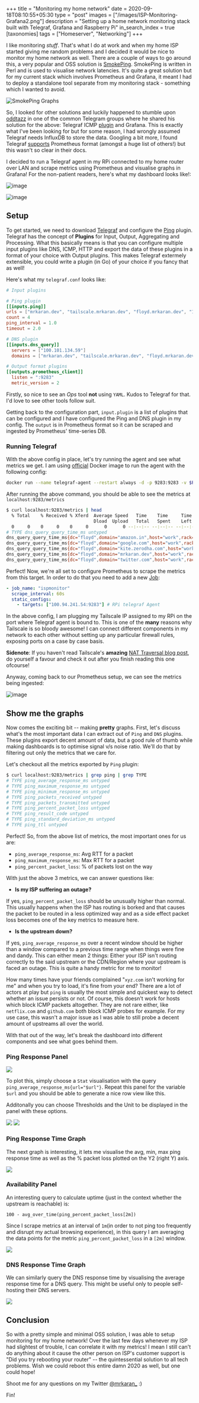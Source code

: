 +++
title = "Monitoring my home network"
date = 2020-09-18T08:10:55+05:30
type = "post"
images = ["/images/ISP-Monitoring-Grafana2.png"]
description = "Setting up a home network monitoring stack built with Telegraf, Grafana and Raspberry Pi"
in_search_index = true
[taxonomies]
tags = ["Homeserver", "Networking"]
+++

I like monitoring _stuff_. That's what I do at work and when my home ISP started giving me random problems and I decided it would be nice to monitor my home network as well. There are a couple of ways to go around this, a very popular and OSS solution is [SmokePing](https://oss.oetiker.ch/smokeping/). SmokePing is written in Perl and is used to visualise network latencies. It's quite a great solution but for my current stack which involves Prometheus and Grafana, it meant I had to deploy a standalone tool separate from my monitoring stack - something which I wanted to avoid.

![SmokePing Graphs](https://oss.oetiker.ch/smokeping/doc/reading_detail.png)

So, I looked for other solutions and luckily happened to stumble upon [oddtazz](https://twitter.com/oddtazz) in one of the common Telegram groups where he shared his solution for the above: Telegraf ICMP [plugin](https://github.com/influxdata/telegraf/tree/master/plugins/inputs/ping) and Grafana. This is exactly what I've been looking for but for some reason, I had wrongly assumed Telegraf needs InfluxDB to store the data. Googling a bit more, I found Telegraf [supports](https://github.com/influxdata/telegraf/blob/release-1.15/plugins/outputs/prometheus_client/README.md) Prometheus format (amongst a huge list of others!) but this wasn't so clear in their docs.

I decided to run a Telegraf agent in my RPi connected to my home router over LAN and scrape metrics using Prometheus and visualise graphs in Grafana! For the non-patient readers, here's what my dashboard looks like!:

![image](/images/ISP-Monitoring-Grafana2.png)

![image](/images/ISP-Monitoring-Grafana1.png)

## Setup

To get started, we need to download [Telegraf](https://github.com/influxdata/telegraf) and configure the [Ping](https://github.com/influxdata/telegraf/tree/master/plugins/inputs/ping) plugin. Telegraf has the concept of **Plugins** for Input, Output, Aggregating and Processing. What this basically means is that you can configure multiple input plugins like DNS, ICMP, HTTP and export the data of these plugins in a format of your choice with Output plugins.
This makes Telegraf extermely extensible, you could write a plugin (in Go) of your choice if you fancy that as well!

Here's what my `telegraf.conf` looks like:

```toml
# Input plugins

# Ping plugin
[[inputs.ping]]
urls = ["mrkaran.dev", "tailscale.mrkaran.dev", "floyd.mrkaran.dev", "1.1.1.1", "kite.zerodha.com", "google.com", "reddit.com", "twitter.com", "amazon.in", "zerodha.com"]
count = 4
ping_interval = 1.0
timeout = 2.0

# DNS plugin
[[inputs.dns_query]]
  servers = ["100.101.134.59"]
  domains = ["mrkaran.dev", "tailscale.mrkaran.dev", "floyd.mrkaran.dev", "1.1.1.1", "kite.zerodha.com", "google.com", "reddit.com", "twitter.com", "amazon.in", "zerodha.com"]

# Output format plugins
[[outputs.prometheus_client]]
  listen = ":9283"
  metric_version = 2
```

Firstly, so nice to see an _Ops_ tool **not** using `YAML`. Kudos to Telegraf for that. I'd love to see other tools follow suit.

Getting back to the configuration part, `input.plugin` is a list of plugins that can be configured and I have configured the Ping and DNS plugin in my config. The `output` is in Prometheus format so it can be scraped and ingested by Prometheus' time-series DB.

### Running Telegraf

With the above config in place, let's try running the agent and see what metrics we get. I am using [official](https://hub.docker.com/_/telegraf/) Docker image to run the agent with the following config:

```sh
docker run --name telegraf-agent --restart always -d -p 9283:9283 -v $PWD/telegraf.conf:/etc/telegraf/telegraf.conf:ro telegraf
```

After running the above command, you should be able to see the metrics at `localhost:9283/metrics`

```sh
$ curl localhost:9283/metrics | head
  % Total    % Received % Xferd  Average Speed   Time    Time     Time  Current
                                 Dload  Upload   Total   Spent    Left  Speed
  0     0    0     0    0     0      0      0 --:--:-- --:--:-- --:--:--     0# HELP dns_query_query_time_ms Telegraf collected metric
# TYPE dns_query_query_time_ms untyped
dns_query_query_time_ms{dc="floyd",domain="amazon.in",host="work",rack="work",rcode="NOERROR",record_type="NS",result="success",server="100.101.134.59"} 124.096472
dns_query_query_time_ms{dc="floyd",domain="google.com",host="work",rack="work",rcode="NOERROR",record_type="NS",result="success",server="100.101.134.59"} 136.793673
dns_query_query_time_ms{dc="floyd",domain="kite.zerodha.com",host="work",rack="work",rcode="NOERROR",record_type="NS",result="success",server="100.101.134.59"} 122.780946
dns_query_query_time_ms{dc="floyd",domain="mrkaran.dev",host="work",rack="work",rcode="NOERROR",record_type="NS",result="success",server="100.101.134.59"} 137.915851
dns_query_query_time_ms{dc="floyd",domain="twitter.com",host="work",rack="work",rcode="NOERROR",record_type="NS",result="success",server="100.101.134.59"} 111.097483
```

Perfect! Now, we're all set to configure Prometheus to scrape the metrics from this target. In order to do that you need to add a new [Job](https://prometheus.io/docs/concepts/jobs_instances/):

```yml
- job_name: "ispmonitor"
  scrape_interval: 60s
  static_configs:
    - targets: ["100.94.241.54:9283"] # RPi telegraf Agent
```

In the above config, I am plugging my Tailscale IP assigned to my RPi on the port where Telegraf agent is bound to. This is one of the **many** reasons why Tailscale is so bloody awesome! I can connect different components in my network to each other without setting up any particular firewall rules, exposing ports on a case by case basis.

**Sidenote**: If you haven't read Tailscale's **amazing** [NAT Traversal blog post](https://tailscale.com/blog/how-nat-traversal-works/), do yourself a favour and check it out after you finish reading this one ofcourse!

Anyway, coming back to our Prometheus setup, we can see the metrics being ingested:

![image](/images/Prometheus-Telegraf-Ingest.png)

## Show me the graphs

Now comes the exciting bit -- making **pretty** graphs. First, let's discuss what's the most important data I can extract out of `Ping` and `DNS` plugins. These plugins export decent amount of data, but a good rule of thumb while making dashboards is to optimise signal v/s noise ratio. We'll do that by filtering out only the metrics that we care for.

Let's checkout all the metrics exported by `Ping` plugin:

```sh
$ curl localhost:9283/metrics | grep ping | grep TYPE
# TYPE ping_average_response_ms untyped
# TYPE ping_maximum_response_ms untyped
# TYPE ping_minimum_response_ms untyped
# TYPE ping_packets_received untyped
# TYPE ping_packets_transmitted untyped
# TYPE ping_percent_packet_loss untyped
# TYPE ping_result_code untyped
# TYPE ping_standard_deviation_ms untyped
# TYPE ping_ttl untyped
```

Perfect! So, from the above list of metrics, the most important ones for us are:

- `ping_average_response_ms`: Avg RTT for a packet
- `ping_maximum_response_ms`: Max RTT for a packet
- `ping_percent_packet_loss`: % of packets lost on the way

With just the above 3 metrics, we can answer questions like:

- **Is my ISP suffering an outage?**

If yes, `ping_percent_packet_loss` should be unusually higher than normal. This usually happens when the ISP has routing is borked and that causes the packet to be routed in a less optimized way and as a side effect packet loss becomes one of the key metrics to measure here.

- **Is the upstream down?**

If yes, `ping_average_response_ms` over a recent window should be higher than a window compared to a previous time range when things were fine and dandy. This can either mean 2 things: Either your ISP isn't routing correctly to the said upstream or the CDN/Region where your upstream is faced an outage. This is quite a handy metric for me to monitor!

How many times have your friends complained "`xyz.com` isn't working for me" and when you try to load, it's fine from your end? There are a lot of actors at play but `ping` is usually the most simple and quickest way to detect whether an issue persists or not. Of course, this doesn't work for hosts which block ICMP packets altogether. They are not rare either, like `netflix.com` and `github.com` both block ICMP probes for example. For my use case, this wasn't a major issue as I was able to still probe a decent amount of upstreams all over the world.

With that out of the way, let's break the dashboard into different components and see what goes behind them.

### Ping Response Panel

![](/images/ping-row-panel3.png)

To plot this, simply choose a `Stat` visualisation with the query `ping_average_response_ms{url="$url"}`. Repeat this panel for the variable `$url` and you should be able to generate a nice row view like this.

Additonally you can choose Thresholds and the Unit to be displayed in the panel with these options.

![](/images/ping-row-panel1.png)
![](/images/ping-row-panel2.png)

### Ping Response Time Graph

The next graph is interesting, it lets me visualise the avg, min, max ping response time as well as the % packet loss plotted on the Y2 (right Y) axis.

![](/images/floyd-ping.png)

### Availability Panel

An interesting query to calculate uptime (just in the context whether the upstream is reachable) is:

```
100 - avg_over_time(ping_percent_packet_loss[2m])
```

Since I scrape metrics at an interval of `1m`(in order to not ping too frequently and disrupt my actual browsing experience), in this query I am averaging the data points for the metric `ping_percent_packet_loss` in a `[2m]` window.

![](/images/ping-availability.png)

### DNS Response Time Graph

We can similarly query the DNS response time by visualising the average response time for a DNS query. This might be useful only to people self-hosting their DNS servers.

![](/images/telegraf-dns.png)

## Conclusion

So with a pretty simple and minimal OSS solution, I was able to setup monitoring for my home network! Over the last few days whenever my ISP had slightest of trouble, I can correlate it with my metrics! I mean I still can't do anything about it cause the other person on ISP's customer support is "Did you try rebooting your router" -- the quintessential solution to all tech problems. Wish we could reboot this entire damn 2020 as well, but one could hope!

Shoot me for any questions on my Twitter [@mrkaran\_](https://twitter.com/mrkaran_) :)

Fin!
